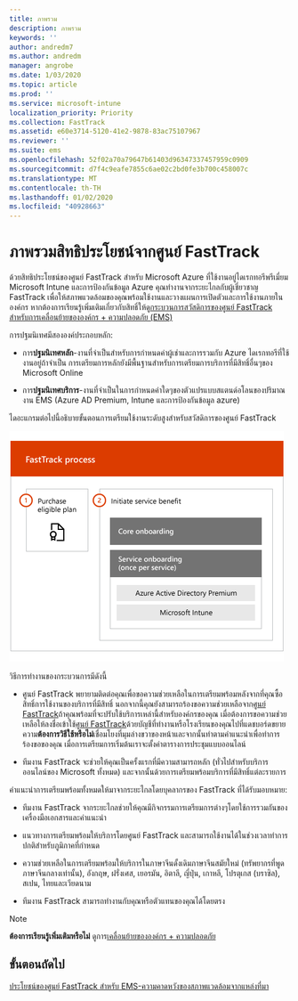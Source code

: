 ```yaml
---
title: ภาพรวม
description: ภาพรวม
keywords: ''
author: andredm7
ms.author: andredm
manager: angrobe
ms.date: 1/03/2020
ms.topic: article
ms.prod: ''
ms.service: microsoft-intune
localization_priority: Priority
ms.collection: FastTrack
ms.assetid: e60e3714-5120-41e2-9878-83ac75107967
ms.reviewer: ''
ms.suite: ems
ms.openlocfilehash: 52f02a70a79647b61403d96347337457959c0909
ms.sourcegitcommit: d7f4c9eafe7855c6ae02c2bd0fe3b700c458007c
ms.translationtype: MT
ms.contentlocale: th-TH
ms.lasthandoff: 01/02/2020
ms.locfileid: "40928663"
---
```

# <a name="fasttrack-center-benefit-overview"></a>ภาพรวมสิทธิประโยชน์จากศูนย์ FastTrack

ด้วยสิทธิประโยชน์ของศูนย์ FastTrack สำหรับ Microsoft Azure ที่ใช้งานอยู่ไดเรกทอรีพรีเมี่ยม Microsoft Intune และการป้องกันข้อมูล Azure คุณทำงานจากระยะไกลกับผู้เชี่ยวชาญ FastTrack เพื่อให้สภาพแวดล้อมของคุณพร้อมใช้งานและวางแผนการเปิดตัวและการใช้งานภายใน องค์กร หากต้องการเรียนรู้เพิ่มเติมเกี่ยวกับสิทธิ์ให้ดู[กระบวนการสวัสดิการของศูนย์ FastTrack สำหรับการเคลื่อนย้ายขององค์กร + ความปลอดภัย (EMS)](EMS-fasttrack-process.md)

การปฐมนิเทศมีสององค์ประกอบหลัก:

-   การ**ปฐมนิเทศหลัก**-งานที่จำเป็นสำหรับการกำหนดค่าผู้เช่าและการรวมกับ Azure ไดเรกทอรีที่ใช้งานอยู่ถ้าจำเป็น การเตรียมการหลักยังมีพื้นฐานสำหรับการเตรียมการบริการที่มีสิทธิ์อื่นๆของ Microsoft Online

-   การ**ปฐมนิเทศบริการ**-งานที่จำเป็นในการกำหนดค่าใดๆของตัวแปรแบบสแตนด์อโลนของปริมาณงาน EMS (Azure AD Premium, Intune และการป้องกันข้อมูล azure)

ไดอะแกรมต่อไปนี้อธิบายขั้นตอนการเตรียมใช้งานระดับสูงสำหรับสวัสดิการของศูนย์ FastTrack

![ขั้นตอนการปฐมนิเทศระดับสูงของการใช้สิทธิประโยชน์ของศูนย์ FastTrack](./media/ft-onboarding-process.png)

วิธีการทำงานของกระบวนการมีดังนี้

- ศูนย์ FastTrack พยายามติดต่อคุณเพื่อขอความช่วยเหลือในการเตรียมพร้อมหลังจากที่คุณซื้อสิทธิ์การใช้งานของบริการที่มีสิทธิ์ นอกจากนี้คุณยังสามารถร้องขอความช่วยเหลือจาก[ศูนย์ FastTrack](https://go.microsoft.com/fwlink/?linkid=780698)ถ้าคุณพร้อมที่จะปรับใช้บริการเหล่านี้สำหรับองค์กรของคุณ เมื่อต้องการขอความช่วยเหลือให้ลงชื่อเข้าใช้[ศูนย์ FastTrack](https://go.microsoft.com/fwlink/?linkid=780698)ด้วยบัญชีที่ทำงานหรือโรงเรียนของคุณไปที่แดชบอร์ดขยายความ**ต้องการวิธีใช้หรือไม่**เชื่อมโยงที่มุมล่างขวาของหน้าและจากนั้นทำตามคำแนะนำเพื่อทำการร้องขอของคุณ เมื่อการเตรียมการเริ่มต้นเราจะตั้งค่าตารางการประชุมแบบออนไลน์

-   ทีมงาน FastTrack จะช่วยให้คุณเป็นครั้งแรกที่มีความสามารถหลัก (ทั่วไปสำหรับบริการออนไลน์ของ Microsoft ทั้งหมด) และจากนั้นด้วยการเตรียมพร้อมบริการที่มีสิทธิ์แต่ละรายการ

คำแนะนำการเตรียมพร้อมทั้งหมดให้มาจากระยะไกลโดยบุคลากรของ FastTrack ที่ได้รับมอบหมาย:

-   ทีมงาน FastTrack จากระยะไกลช่วยให้คุณมีกิจกรรมการเตรียมการต่างๆโดยใช้การรวมกันของเครื่องมือเอกสารและคำแนะนำ

-   แนวทางการเตรียมพร้อมให้บริการโดยศูนย์ FastTrack และสามารถใช้งานได้ในช่วงเวลาทำการปกติสำหรับภูมิภาคที่กำหนด

-   ความช่วยเหลือในการเตรียมพร้อมให้บริการในภาษาจีนดั้งเดิมภาษาจีนสมัยใหม่ (ทรัพยากรที่พูดภาษาจีนกลางเท่านั้น), อังกฤษ, ฝรั่งเศส, เยอรมัน, อิตาลี, ญี่ปุ่น, เกาหลี, โปรตุเกส (บราซิล), สเปน, ไทยและเวียดนาม

-   ทีมงาน FastTrack สามารถทำงานกับคุณหรือตัวแทนของคุณได้โดยตรง

> [!NOTE]
> **ต้องการเรียนรู้เพิ่มเติมหรือไม่** ดูการ[เคลื่อนย้ายขององค์กร + ความปลอดภัย](https://www.microsoft.com/cloud-platform/enterprise-mobility)

## <a name="next-steps"></a>ขั้นตอนถัดไป

[ประโยชน์ของศูนย์ FastTrack สำหรับ EMS-ความคาดหวังของสภาพแวดล้อมจากแหล่งที่มา](EMS-source-environment-expectations.md)
